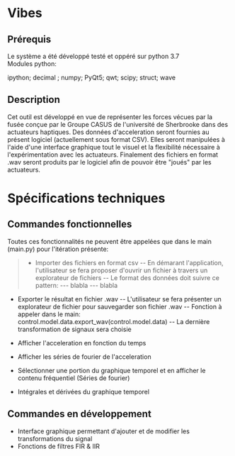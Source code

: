 # Vibes
## Prérequis
Le système a été développé testé et oppéré sur python 3.7<br />
Modules python:<br />

 ipython; decimal ; numpy; PyQt5; qwt; scipy; struct; wave

## Description

Cet outil est développé en vue de représenter les forces vécues par la fusée
conçue par le Groupe CASUS de l'université de Sherbrooke dans des actuateurs haptiques.
Des données d'acceleration seront fournies au présent logiciel (actuellement sous format CSV).
Elles seront manipulées à l'aide d'une interface graphique tout le visuel et la flexibilité 
nécessaire à l'expérimentation avec les actuateurs.
Finalement des fichiers en format .wav seront produits par le logiciel afin de
pouvoir être "joués" par les actuateurs.


# Spécifications techniques  

## Commandes fonctionnelles
Toutes ces fonctionnalités ne peuvent être appelées que dans le main (main.py) pour l'itération présente:
> - Importer des fichiers en format csv
-- En démarant l'application, l'utilisateur se fera proposer d'ouvrir un fichier à travers un explorateur de fichiers
-- Le format des données doit suivre ce pattern: 
--- blabla
--- blabla
- Exporter le résultat en fichier .wav
-- L'utilisateur se fera présenter un explorateur de fichier pour sauvegarder son fichier .wav
-- Fonction à appeler dans le main: control.model.data.export_wav(control.model.data)
-- La dernière transformation de signaux sera choisie

- Afficher l'acceleration en fonction du temps 
- Afficher les séries de fourier de l'acceleration 
- Sélectionner une portion du graphique temporel et en afficher le contenu fréquentiel (Séries de fourier) 
- Intégrales et dérivées du graphique temporel 


## Commandes en développement
- Interface graphique permettant d'ajouter et de modifier les transformations du signal
- Fonctions de filtres FIR & IIR


